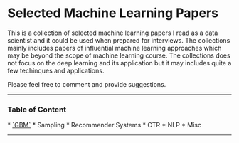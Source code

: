 # Selected Machine Learning Papers

This is a collection of selected machine learning papers I read as a data scientist and it could be used when prepared for interviews. The collections mainly includes papers of influential machine learning approaches which may be beyond the scope of machine learning course. The collections does not focus on the deep learning and its application but it may includes quite a few techinques and applications.

Please feel free to comment and provide suggestions.


***

### Table of Content
<a id="head"/>
* <a href="#h1">`GBM`</a>
* Sampling
* Recommender Systems
* CTR
* NLP
* Misc

***

<a id="head"/>
